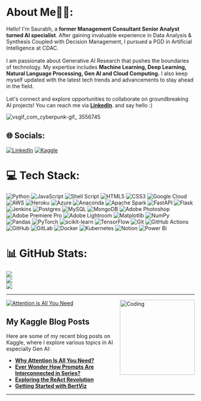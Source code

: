 # About Me🙋‍♂️:
Hello! I'm Saurabh, a **former Management Consultant Senior Analyst turned AI specialist**. After gaining invaluable experience in Data Analysis & Synthesis Coupled with Decision Management, I pursued a PGD in Artificial Intelligence at CDAC.<br><br>I am passionate about Generative AI Research that pushes the boundaries of technology. My expertise includes **Machine Learning, Deep Learning, Natural Language Processing, Gen AI and Cloud Computing.** I also keep myself updated with the latest tech trends and advancements to stay ahead in the field. <br><br>Let's connect and explore opportunities to collaborate on groundbreaking AI projects! You can reach me via **[LinkedIn](https://www.linkedin.com/in/saurabhbadole777/)**. and say hello :)

![vsgif_com_cyberpunk-gif_ 3556745](https://github.com/SaurabhBadole/SaurabhBadole/assets/132877393/a77ec15c-fc61-4797-bd8a-c9ddfb05e2c2)


## 🌐 Socials:
[![LinkedIn](https://img.shields.io/badge/LinkedIn-%230077B5.svg?logo=linkedin&logoColor=white)](https://linkedin.com/in/https://www.linkedin.com/in/saurabhbadole777/)
[![Kaggle](https://img.shields.io/badge/Kaggle-blue?style=flat)](https://www.kaggle.com/saurabhbadole) 

# 💻 Tech Stack:
![Python](https://img.shields.io/badge/python-3670A0?style=for-the-badge&logo=python&logoColor=ffdd54) ![JavaScript](https://img.shields.io/badge/javascript-%23323330.svg?style=for-the-badge&logo=javascript&logoColor=%23F7DF1E) ![Shell Script](https://img.shields.io/badge/shell_script-%23121011.svg?style=for-the-badge&logo=gnu-bash&logoColor=white) ![HTML5](https://img.shields.io/badge/html5-%23E34F26.svg?style=for-the-badge&logo=html5&logoColor=white) ![CSS3](https://img.shields.io/badge/css3-%231572B6.svg?style=for-the-badge&logo=css3&logoColor=white) ![Google Cloud](https://img.shields.io/badge/GoogleCloud-%234285F4.svg?style=for-the-badge&logo=google-cloud&logoColor=white) ![AWS](https://img.shields.io/badge/AWS-%23FF9900.svg?style=for-the-badge&logo=amazon-aws&logoColor=white) ![Heroku](https://img.shields.io/badge/heroku-%23430098.svg?style=for-the-badge&logo=heroku&logoColor=white) ![Azure](https://img.shields.io/badge/azure-%230072C6.svg?style=for-the-badge&logo=microsoftazure&logoColor=white) ![Anaconda](https://img.shields.io/badge/Anaconda-%2344A833.svg?style=for-the-badge&logo=anaconda&logoColor=white) ![Apache Spark](https://img.shields.io/badge/Apache%20Spark-FDEE21?style=for-the-badge&logo=apachespark&logoColor=black) ![FastAPI](https://img.shields.io/badge/FastAPI-005571?style=for-the-badge&logo=fastapi) ![Flask](https://img.shields.io/badge/flask-%23000.svg?style=for-the-badge&logo=flask&logoColor=white) ![Jenkins](https://img.shields.io/badge/jenkins-%232C5263.svg?style=for-the-badge&logo=jenkins&logoColor=white) ![Postgres](https://img.shields.io/badge/postgres-%23316192.svg?style=for-the-badge&logo=postgresql&logoColor=white) ![MySQL](https://img.shields.io/badge/mysql-4479A1.svg?style=for-the-badge&logo=mysql&logoColor=white) ![MongoDB](https://img.shields.io/badge/MongoDB-%234ea94b.svg?style=for-the-badge&logo=mongodb&logoColor=white) ![Adobe Photoshop](https://img.shields.io/badge/adobe%20photoshop-%2331A8FF.svg?style=for-the-badge&logo=adobe%20photoshop&logoColor=white) ![Adobe Premiere Pro](https://img.shields.io/badge/Adobe%20Premiere%20Pro-9999FF.svg?style=for-the-badge&logo=Adobe%20Premiere%20Pro&logoColor=white) ![Adobe Lightroom](https://img.shields.io/badge/Adobe%20Lightroom-31A8FF.svg?style=for-the-badge&logo=Adobe%20Lightroom&logoColor=white) ![Matplotlib](https://img.shields.io/badge/Matplotlib-%23ffffff.svg?style=for-the-badge&logo=Matplotlib&logoColor=black) ![NumPy](https://img.shields.io/badge/numpy-%23013243.svg?style=for-the-badge&logo=numpy&logoColor=white) ![Pandas](https://img.shields.io/badge/pandas-%23150458.svg?style=for-the-badge&logo=pandas&logoColor=white) ![PyTorch](https://img.shields.io/badge/PyTorch-%23EE4C2C.svg?style=for-the-badge&logo=PyTorch&logoColor=white) ![scikit-learn](https://img.shields.io/badge/scikit--learn-%23F7931E.svg?style=for-the-badge&logo=scikit-learn&logoColor=white) ![TensorFlow](https://img.shields.io/badge/TensorFlow-%23FF6F00.svg?style=for-the-badge&logo=TensorFlow&logoColor=white) ![Git](https://img.shields.io/badge/git-%23F05033.svg?style=for-the-badge&logo=git&logoColor=white) ![GitHub Actions](https://img.shields.io/badge/github%20actions-%232671E5.svg?style=for-the-badge&logo=githubactions&logoColor=white) ![GitHub](https://img.shields.io/badge/github-%23121011.svg?style=for-the-badge&logo=github&logoColor=white) ![GitLab](https://img.shields.io/badge/gitlab-%23181717.svg?style=for-the-badge&logo=gitlab&logoColor=white) ![Docker](https://img.shields.io/badge/docker-%230db7ed.svg?style=for-the-badge&logo=docker&logoColor=white) ![Kubernetes](https://img.shields.io/badge/kubernetes-%23326ce5.svg?style=for-the-badge&logo=kubernetes&logoColor=white) ![Notion](https://img.shields.io/badge/Notion-%23000000.svg?style=for-the-badge&logo=notion&logoColor=white) ![Power Bi](https://img.shields.io/badge/power_bi-F2C811?style=for-the-badge&logo=powerbi&logoColor=black)
# 📊 GitHub Stats:
![](https://github-readme-stats.vercel.app/api?username=SaurabhBadole&theme=merko&hide_border=false&include_all_commits=false&count_private=false)<br/>
![](https://github-readme-streak-stats.herokuapp.com/?user=SaurabhBadole&theme=merko&hide_border=false)<br/> 
![](https://github-readme-stats.vercel.app/api/top-langs/?username=SaurabhBadole&theme=merko&hide_border=false&include_all_commits=false&count_private=false&layout=compact) 


---



[![Attention is All You Need](https://github.com/SaurabhBadole/SaurabhBadole/assets/132877393/64b197de-ecc9-44d7-aaa1-51e5bbbc2f45)](https://www.kaggle.com/discussions/general/493003)  <img align="right" alt="Coding" width="200" src="https://i.pinimg.com/originals/98/47/40/9847407142d916accca281fd09962f5f.gif">

## My Kaggle Blog Posts

Here are some of my recent blog posts on Kaggle, where I explore various topics in AI especially Gen AI:

- **[Why Attention Is All You Need?](https://www.kaggle.com/discussions/general/493003)**
- **[Ever Wonder How Prompts Are Interconnected in Series?](https://www.kaggle.com/discussions/general/493866)**
- **[Exploring the ReAct Revolution](https://www.kaggle.com/discussions/general/494233)**
- **[Getting Started with BertViz](https://www.kaggle.com/discussions/general/496770)**

---

